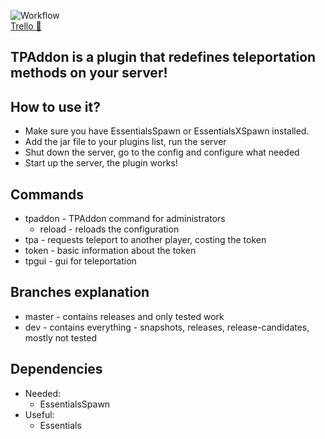 ![Workflow](https://github.com/kotyk7/TPAddon/workflows/Java%20CI%20with%20Maven/badge.png)    
[Trello 🐛](https://trello.com/b/ZcJTnbkd/tpaddon)  

## TPAddon is a plugin that redefines teleportation methods on your server!  

## How to use it?  
* Make sure you have EssentialsSpawn or EssentialsXSpawn installed.  
* Add the jar file to your plugins list, run the server  
* Shut down the server, go to the config and configure what needed  
* Start up the server, the plugin works!  
  
## Commands  
* tpaddon - TPAddon command for administrators  
  - reload - reloads the configuration  
 * tpa - requests teleport to another player, costing the token  
 * token - basic information about the token  
* tpgui - gui for teleportation  
  
## Branches explanation  
* master - contains releases and only tested work  
* dev - contains everything - snapshots, releases, release-candidates, mostly not tested  
  
## Dependencies  
* Needed:  
  * EssentialsSpawn  
* Useful:  
  * Essentials